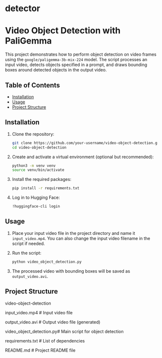 # detector

# Video Object Detection with PaliGemma

This project demonstrates how to perform object detection on video frames using the `google/paligemma-3b-mix-224` model. The script processes an input video, detects objects specified in a prompt, and draws bounding boxes around detected objects in the output video.

## Table of Contents

- [Installation](#installation)
- [Usage](#usage)
- [Project Structure](#project-structure)
  
## Installation

1. Clone the repository:
    ```sh
    git clone https://github.com/your-username/video-object-detection.git
    cd video-object-detection
    ```

2. Create and activate a virtual environment (optional but recommended):
    ```sh
    python3 -m venv venv
    source venv/bin/activate
    ```

3. Install the required packages:
    ```sh
    pip install -r requirements.txt
    ```

4. Log in to Hugging Face:
    ```sh
    !huggingface-cli login
    ```

## Usage

1. Place your input video file in the project directory and name it `input_video.mp4`. You can also change the input video filename in the script if needed.

2. Run the script:
    ```sh
    python video_object_detection.py
    ```

3. The processed video with bounding boxes will be saved as `output_video.avi`.

## Project Structure

video-object-detection

input_video.mp4 # Input video file

output_video.avi # Output video file (generated)

video_object_detection.py# Main script for object detection

requirements.txt # List of dependencies

README.md # Project README file
